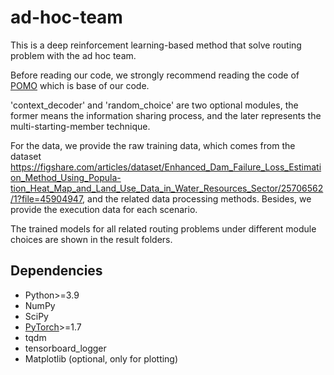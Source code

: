 # ad-hoc-team

This is a deep reinforcement learning-based method that solve routing problem with the ad hoc team.

Before reading our code, we strongly recommend reading the code of [POMO](https://github.com/yd-kwon/POMO/tree/master/NEW_py_ver) which is base of our code. 

'context_decoder' and 'random_choice' are two optional modules, the former means the information sharing process, and the later represents the multi-starting-member technique.

For the data, we provide the raw training data, which comes from the dataset https://figshare.com/articles/dataset/Enhanced_Dam_Failure_Loss_Estimation_Method_Using_Popula-tion_Heat_Map_and_Land_Use_Data_in_Water_Resources_Sector/25706562/1?file=45904947, and the related data processing methods. Besides, we provide the execution data for each scenario.

The trained models for all related routing problems under different module choices are shown in the result folders.

## Dependencies

* Python>=3.9
* NumPy
* SciPy
* [PyTorch](http://pytorch.org/)>=1.7
* tqdm
* tensorboard_logger
* Matplotlib (optional, only for plotting)
